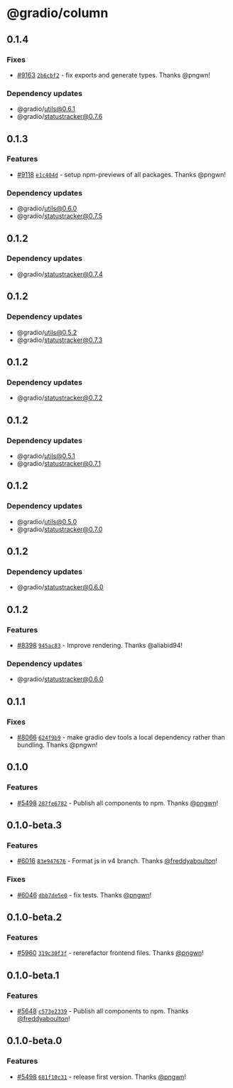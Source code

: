 # @gradio/column

## 0.1.4

### Fixes

- [#9163](https://github.com/gradio-app/gradio/pull/9163) [`2b6cbf2`](https://github.com/gradio-app/gradio/commit/2b6cbf25908e42cf027324e54ef2cc0baad11a91) - fix exports and generate types.  Thanks @pngwn!

### Dependency updates

- @gradio/utils@0.6.1
- @gradio/statustracker@0.7.6

## 0.1.3

### Features

- [#9118](https://github.com/gradio-app/gradio/pull/9118) [`e1c404d`](https://github.com/gradio-app/gradio/commit/e1c404da1143fb52b659d03e028bdba1badf443d) - setup npm-previews of all packages.  Thanks @pngwn!

### Dependency updates

- @gradio/utils@0.6.0
- @gradio/statustracker@0.7.5

## 0.1.2

### Dependency updates

- @gradio/statustracker@0.7.4

## 0.1.2

### Dependency updates

- @gradio/utils@0.5.2
- @gradio/statustracker@0.7.3

## 0.1.2

### Dependency updates

- @gradio/statustracker@0.7.2

## 0.1.2

### Dependency updates

- @gradio/utils@0.5.1
- @gradio/statustracker@0.7.1

## 0.1.2

### Dependency updates

- @gradio/utils@0.5.0
- @gradio/statustracker@0.7.0

## 0.1.2

### Dependency updates

- @gradio/statustracker@0.6.0

## 0.1.2

### Features

- [#8398](https://github.com/gradio-app/gradio/pull/8398) [`945ac83`](https://github.com/gradio-app/gradio/commit/945ac837e779b120790814ea6f6f81bd2712f5f8) - Improve rendering.  Thanks @aliabid94!

### Dependency updates

- @gradio/statustracker@0.6.0

## 0.1.1

### Fixes

- [#8066](https://github.com/gradio-app/gradio/pull/8066) [`624f9b9`](https://github.com/gradio-app/gradio/commit/624f9b9477f74a581a6c14119234f9efdfcda398) - make gradio dev tools a local dependency rather than bundling.  Thanks @pngwn!

## 0.1.0

### Features

- [#5498](https://github.com/gradio-app/gradio/pull/5498) [`287fe6782`](https://github.com/gradio-app/gradio/commit/287fe6782825479513e79a5cf0ba0fbfe51443d7) - Publish all components to npm.  Thanks [@pngwn](https://github.com/pngwn)!

## 0.1.0-beta.3

### Features

- [#6016](https://github.com/gradio-app/gradio/pull/6016) [`83e947676`](https://github.com/gradio-app/gradio/commit/83e947676d327ca2ab6ae2a2d710c78961c771a0) - Format js in v4 branch.  Thanks [@freddyaboulton](https://github.com/freddyaboulton)!

### Fixes

- [#6046](https://github.com/gradio-app/gradio/pull/6046) [`dbb7de5e0`](https://github.com/gradio-app/gradio/commit/dbb7de5e02c53fee05889d696d764d212cb96c74) - fix tests.  Thanks [@pngwn](https://github.com/pngwn)!

## 0.1.0-beta.2

### Features

- [#5960](https://github.com/gradio-app/gradio/pull/5960) [`319c30f3f`](https://github.com/gradio-app/gradio/commit/319c30f3fccf23bfe1da6c9b132a6a99d59652f7) - rererefactor frontend files.  Thanks [@pngwn](https://github.com/pngwn)!

## 0.1.0-beta.1

### Features

- [#5648](https://github.com/gradio-app/gradio/pull/5648) [`c573e2339`](https://github.com/gradio-app/gradio/commit/c573e2339b86c85b378dc349de5e9223a3c3b04a) - Publish all components to npm.  Thanks [@freddyaboulton](https://github.com/freddyaboulton)!

## 0.1.0-beta.0

### Features

- [#5498](https://github.com/gradio-app/gradio/pull/5498) [`681f10c31`](https://github.com/gradio-app/gradio/commit/681f10c315a75cc8cd0473c9a0167961af7696db) - release first version.  Thanks [@pngwn](https://github.com/pngwn)!